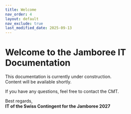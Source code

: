 ```yaml
---
title: Welcome
nav_order: 4
layout: default
nav_exclude: true
last_modified_date: 2025-09-13
---
```


# Welcome to the Jamboree IT Documentation

This documentation is currently under construction.  
Content will be available shortly.

If you have any questions, feel free to contact the CMT.

Best regards,  
**IT of the Swiss Contingent for the Jamboree 2027**